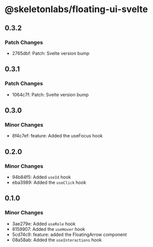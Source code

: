 # @skeletonlabs/floating-ui-svelte

## 0.3.2

### Patch Changes

- 2765dbf: Patch: Svelte version bump

## 0.3.1

### Patch Changes

- 1064c7f: Patch: Svelte version bump

## 0.3.0

### Minor Changes

- 8f4c7ef: feature: Added the useFocus hook

## 0.2.0

### Minor Changes

- 94b84f5: Added `useId` hook
- eba3989: Added the `useClick` hook

## 0.1.0

### Minor Changes

- 3ae279e: Added `useRole` hook
- 8159907: Added the `useHover` hook
- 5cd74c9: feature: added the FloatingArrow component
- 08a58ab: Added the `useInteractions` hook